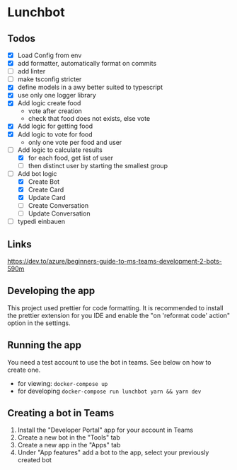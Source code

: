 # Lunchbot

## Todos

- [x] Load Config from env
- [x] add formatter, automatically format on commits
- [ ] add linter
- [ ] make tsconfig stricter
- [x] define models in a awy better suited to typescript
- [x] use only one logger library
- [x] Add logic create food
  - vote after creation
  - check that food does not exists, else vote
- [x] Add logic for getting food
- [x] Add logic to vote for food
  - only one vote per food and user
- [ ] Add logic to calculate results
  - [x] for each food, get list of user
  - [ ] then distinct user by starting the smallest group
- [ ] Add bot logic
  - [x] Create Bot
  - [x] Create Card
  - [x] Update Card
  - [ ] Create Conversation
  - [ ] Update Conversation
- [ ] typedi einbauen

## Links

https://dev.to/azure/beginners-guide-to-ms-teams-development-2-bots-590m

## Developing the app

This project used prettier for code formatting. It is recommended to install the prettier extension for you IDE and
enable the "on 'reformat code' action" option in the settings.

## Running the app

You need a test account to use the bot in teams. See below on how to create one.

- for viewing: `docker-compose up`
- for developing `docker-compose run lunchbot yarn && yarn dev`

## Creating a bot in Teams

1. Install the "Developer Portal" app for your account in Teams
2. Create a new bot in the "Tools" tab
3. Create a new app in the "Apps" tab
4. Under "App features" add a bot to the app, select your previously created bot
